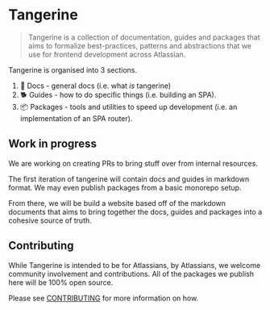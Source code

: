 # Tangerine

> Tangerine is a collection of documentation, guides and packages that aims to formalize best-practices, patterns and abstractions that we use for frontend development across Atlassian.

Tangerine is organised into 3 sections.

1. 📄 Docs - general docs (i.e. what _is_ tangerine)
2. 🐕 Guides - how to do specific things (i.e. building an SPA).
3. 📦 Packages - tools and utilities to speed up development (i.e. an implementation of an SPA router).

## Work in progress

We are working on creating PRs to bring stuff over from internal resources.

The first iteration of tangerine will contain docs and guides in markdown format. We may even publish packages from a basic monorepo setup.

From there, we will be build a website based off of the markdown documents that aims to bring together the docs, guides and packages into a cohesive source of truth.

## Contributing

While Tangerine is intended to be for Atlassians, by Atlassians, we welcome community involvement and contributions. All of the packages we publish here will be 100% open source.

Please see [CONTRIBUTING](./CONTRIBUTING.md) for more information on how.
